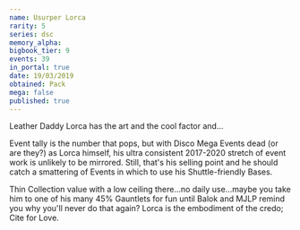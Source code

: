 ```yaml
---
name: Usurper Lorca
rarity: 5
series: dsc
memory_alpha:
bigbook_tier: 9
events: 39
in_portal: true
date: 19/03/2019
obtained: Pack
mega: false
published: true
---
```


Leather Daddy Lorca has the art and the cool factor and...

Event tally is the number that pops, but with Disco Mega Events dead (or are they?) as Lorca himself, his ultra consistent 2017-2020 stretch of event work is unlikely to be mirrored. Still, that's his selling point and he should catch a smattering of Events in which to use his Shuttle-friendly Bases.

Thin Collection value with a low ceiling there...no daily use...maybe you take him to one of his many 45% Gauntlets for fun until Balok and MJLP remind you why you'll never do that again? Lorca is the embodiment of the credo; Cite for Love.
